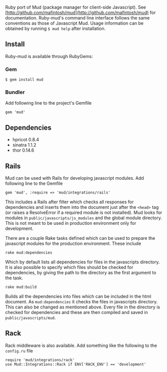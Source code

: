 Ruby port of Mud (package manager for client-side Javascript). See [http://github.com/mafintosh/mud](http://github.com/mafintosh/mud) for documentation. Ruby-mud's command line interface follows the same conventions as those of Javascript Mud. Usage information can be obtained by running `$ mud help` after installation.

## Install

Ruby-mud is available through RubyGems:

### Gem

    $ gem install mud

### Bundler

Add following line to the project's Gemfile

    gem 'mud'

## Dependencies

* hpricot 0.8.4
* sinatra 1.1.2
* thor 0.14.6

## Rails

Mud can be used with Rails for developing javascript modules. Add following line to the Gemfile

    gem 'mud', :require => 'mud/integrations/rails'
  
This includes a Rails after filter which checks all responses for dependencies and inserts them into the document just after the `<head>` tag (or raises a ResolveError if a required module is not installed). Mud looks for modules in `public/javascripts/js_modules` and the global module directory. This is not meant to be used in production environment only for development.

There are a couple Rake tasks defined which can be used to prepare the javascript modules for the production environment. These include

    rake mud:dependencies

Which by default lists all dependencies for files in the javascripts directory. It is also possible to specify which files should be checked for dependencies, by giving the path to the directory as the first argument to the task.

    rake mud:build
    
Builds all the dependencies into files which can be included in the html document. As `mud:dependencies` it checks the files in javascripts directory. This can also be changed as mentioned above. Every file in the directory is checked for dependencies and these are then compiled and saved in `public/javascripts/mud`.
  
## Rack

Rack middleware is also available. Add something like the following to the `config.ru` file

    require 'mud/integrations/rack'
    use Mud::Integrations::Rack if ENV['RACK_ENV'] == 'development'
